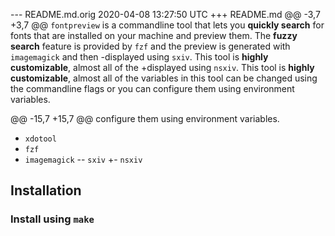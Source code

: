 --- README.md.orig	2020-04-08 13:27:50 UTC
+++ README.md
@@ -3,7 +3,7 @@
 `fontpreview` is a commandline tool that lets you **quickly search** for fonts
 that are installed on your machine and preview them. The **fuzzy search** feature
 is provided by `fzf` and the preview is generated with `imagemagick` and then
-displayed using `sxiv`. This tool is **highly customizable**, almost all of the
+displayed using `nsxiv`. This tool is **highly customizable**, almost all of the
 variables in this tool can be changed using the commandline flags or you can
 configure them using environment variables.
 
@@ -15,7 +15,7 @@ configure them using environment variables.
 - `xdotool`
 - `fzf`
 - `imagemagick`
-- `sxiv`
+- `nsxiv`
 
 ## Installation
 ### Install using `make`
